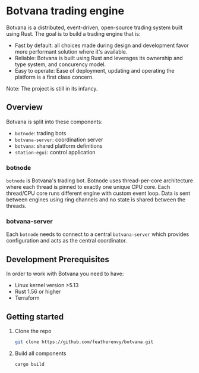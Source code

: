# Botvana trading engine

Botvana is a distributed, event-driven, open-source trading system built using Rust.
The goal is to build a trading engine that is:

-   Fast by default: all choices made during design and development favor more
    performant solution where it's available.
-   Reliable: Botvana is built using Rust and leverages its ownership and type
    system, and concurency model.
-   Easy to operate: Ease of deployment, updating and operating the platform is
    a first class concern.

Note: The project is still in its infancy.

## Overview

Botvana is split into these components:

-   `botnode`: trading bots
-   `botvana-server`: coordination server
-   `botvana`: shared platform definitions
-   `station-egui`: control application

### botnode

`botnode` is Botvana's trading bot. Botnode uses thread-per-core architecture where
each thread is pinned to exactly one unique CPU core. Each thread/CPU core runs
different engine with custom event loop. Data is sent between engines using ring
channels and no state is shared between the threads.

### botvana-server

Each `botnode` needs to connect to a central `botvana-server` which provides
configuration and acts as the central coordinator.

## Development Prerequisites

In order to work with Botvana you need to have:

-   Linux kernel version >5.13
-   Rust 1.56 or higher
-   Terraform

## Getting started

1.  Clone the repo
    ```sh
    git clone https://github.com/featherenvy/botvana.git
    ```
2.  Build all components
    ```sh
    cargo build
    ```
